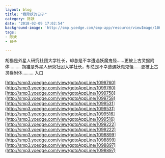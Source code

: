 ```yaml
---
layout: blog
title: "我除妖的日子"
category: 除妖
date: "2018-02-09 17:02:54"
background-image: 'http://smp.yoedge.com/smp-app/resource/viewImage/1003351appline.png'
tags:
- 除妖
- 日子

---
```

胡猫是外星人研究社团大学社长，却总是不幸遭遇妖魔鬼怪……更被上古灵猴附体……...
胡猫是外星人研究社团大学社长，却总是不幸遭遇妖魔鬼怪……更被上古灵猴附体……...
入口

[http://smp3.yoedge.com/view/gotoAppLine/1099760](http://smp3.yoedge.com/view/gotoAppLine/1099760)
[http://smp3.yoedge.com/view/gotoAppLine/1099758](http://smp3.yoedge.com/view/gotoAppLine/1099758)
[http://smp3.yoedge.com/view/gotoAppLine/1099531](http://smp3.yoedge.com/view/gotoAppLine/1099531)
[http://smp3.yoedge.com/view/gotoAppLine/1099516](http://smp3.yoedge.com/view/gotoAppLine/1099516)
[http://smp3.yoedge.com/view/gotoAppLine/1099222](http://smp3.yoedge.com/view/gotoAppLine/1099222)
[http://smp3.yoedge.com/view/gotoAppLine/1098899](http://smp3.yoedge.com/view/gotoAppLine/1098899)
[http://smp3.yoedge.com/view/gotoAppLine/1098897](http://smp3.yoedge.com/view/gotoAppLine/1098897)

        
